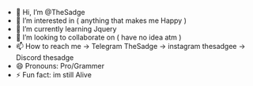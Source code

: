 - 👋 Hi, I’m @TheSadge
- 👀 I’m interested in ( anything that makes me Happy )
- 🌱 I’m currently learning Jquery
- 💞️ I’m looking to collaborate on ( have no idea atm )
- 📫 How to reach me -> Telegram TheSadge -> instagram thesadgee -> Discord thesadge
- 😄 Pronouns: Pro/Grammer
- ⚡ Fun fact: im still Alive

<!---
TheSadge/Sajjad-Hakemzade is a ✨ special ✨ repository because its `README.md` (this file) appears on your GitHub profile.
You can click the Preview link to take a look at your changes.
--->
